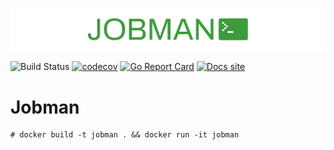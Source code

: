 ![jobman](https://github.com/ryancswallace/jobman/raw/main/assets/logo.png?raw=true)

![Build Status](https://github.com/ryancswallace/jobman/actions/workflows/build.yml/badge.svg)
[![codecov](https://codecov.io/gh/ryancswallace/jobman/branch/main/graph/badge.svg)](https://codecov.io/gh/ryancswallace/jobman)
[![Go Report Card](https://goreportcard.com/badge/github.com/ryancswallace/jobman)](https://goreportcard.com/report/github.com/ryancswallace/jobman)
[![Docs site](https://img.shields.io/badge/docs-GitHub_Pages-blue)](https://ryancswallace.github.io/jobman/)

# Jobman

```
# docker build -t jobman . && docker run -it jobman
```